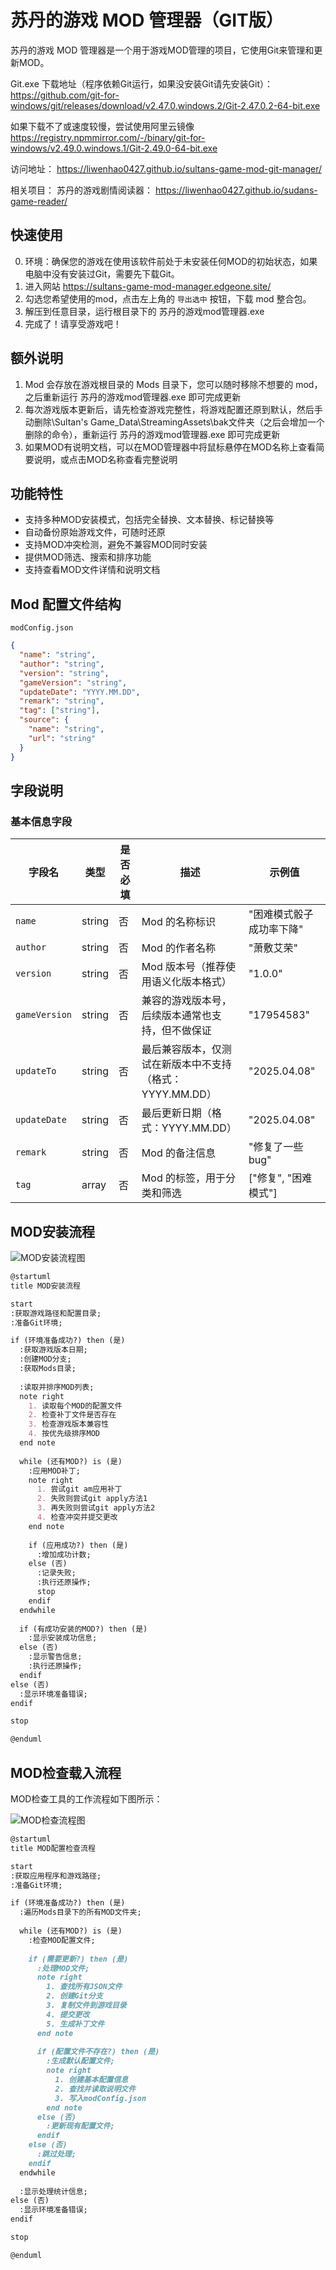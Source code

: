 # 苏丹的游戏 MOD 管理器（GIT版）

苏丹的游戏 MOD 管理器是一个用于游戏MOD管理的项目，它使用Git来管理和更新MOD。

Git.exe 下载地址（程序依赖Git运行，如果没安装Git请先安装Git）： https://github.com/git-for-windows/git/releases/download/v2.47.0.windows.2/Git-2.47.0.2-64-bit.exe

如果下载不了或速度较慢，尝试使用阿里云镜像 https://registry.npmmirror.com/-/binary/git-for-windows/v2.49.0.windows.1/Git-2.49.0-64-bit.exe

访问地址：  https://liwenhao0427.github.io/sultans-game-mod-git-manager/

相关项目： 苏丹的游戏剧情阅读器： https://liwenhao0427.github.io/sudans-game-reader/


## 快速使用
0. 环境：确保您的游戏在使用该软件前处于未安装任何MOD的初始状态，如果电脑中没有安装过Git，需要先下载Git。
1. 进入网站 https://sultans-game-mod-manager.edgeone.site/
2. 勾选您希望使用的mod，点击左上角的 `导出选中` 按钮，下载 mod 整合包。
3. 解压到任意目录，运行根目录下的 苏丹的游戏mod管理器.exe 
4. 完成了！请享受游戏吧！


## 额外说明
1. Mod 会存放在游戏根目录的 Mods 目录下，您可以随时移除不想要的 mod，之后重新运行 苏丹的游戏mod管理器.exe 即可完成更新
2. 每次游戏版本更新后，请先检查游戏完整性，将游戏配置还原到默认，然后手动删除\Sultan's Game_Data\StreamingAssets\bak文件夹（之后会增加一个删除的命令），重新运行 苏丹的游戏mod管理器.exe 即可完成更新
3. 如果MOD有说明文档，可以在MOD管理器中将鼠标悬停在MOD名称上查看简要说明，或点击MOD名称查看完整说明

## 功能特性
- 支持多种MOD安装模式，包括完全替换、文本替换、标记替换等
- 自动备份原始游戏文件，可随时还原
- 支持MOD冲突检测，避免不兼容MOD同时安装
- 提供MOD筛选、搜索和排序功能
- 支持查看MOD文件详情和说明文档

## Mod 配置文件结构
`modConfig.json`
```json
{
  "name": "string",
  "author": "string",
  "version": "string",
  "gameVersion": "string",
  "updateDate": "YYYY.MM.DD",
  "remark": "string",
  "tag": ["string"],
  "source": {
    "name": "string",
    "url": "string"
  }
}
```

## 字段说明

### 基本信息字段

| 字段名        | 类型   | 是否必填 | 描述                       | 示例值              |
|---------------|--------|---------|--------------------------|---------------------|
| `name`        | string | 否       | Mod 的名称标识                | "困难模式骰子成功率下降" |
| `author`      | string | 否       | Mod 的作者名称                | "萧敷艾荣"          |
| `version`     | string | 否       | Mod 版本号（推荐使用语义化版本格式）     | "1.0.0"            |
| `gameVersion` | string | 否       | 兼容的游戏版本号，后续版本通常也支持，但不做保证 | "17954583"         |
| `updateTo`  | string | 否       | 最后兼容版本，仅测试在新版本中不支持（格式：YYYY.MM.DD）    | "2025.04.08"       |
| `updateDate`  | string | 否       | 最后更新日期（格式：YYYY.MM.DD）    | "2025.04.08"       |
| `remark`      | string | 否       | Mod 的备注信息                | "修复了一些bug"     |
| `tag`         | array  | 否       | Mod 的标签，用于分类和筛选        | ["修复", "困难模式"] |


## MOD安装流程
![MOD安装流程图](./src/assets/install.png)
``` markdown
@startuml
title MOD安装流程

start
:获取游戏路径和配置目录;
:准备Git环境;

if (环境准备成功?) then (是)
  :获取游戏版本日期;
  :创建MOD分支;
  :获取Mods目录;
  
  :读取并排序MOD列表;
  note right
    1. 读取每个MOD的配置文件
    2. 检查补丁文件是否存在
    3. 检查游戏版本兼容性
    4. 按优先级排序MOD
  end note
  
  while (还有MOD?) is (是)
    :应用MOD补丁;
    note right
      1. 尝试git am应用补丁
      2. 失败则尝试git apply方法1
      3. 再失败则尝试git apply方法2
      4. 检查冲突并提交更改
    end note
    
    if (应用成功?) then (是)
      :增加成功计数;
    else (否)
      :记录失败;
      :执行还原操作;
      stop
    endif
  endwhile
  
  if (有成功安装的MOD?) then (是)
    :显示安装成功信息;
  else (否)
    :显示警告信息;
    :执行还原操作;
  endif
else (否)
  :显示环境准备错误;
endif

stop

@enduml
```

## MOD检查载入流程
MOD检查工具的工作流程如下图所示：

![MOD检查流程图](./src/assets/check.png)

``` markdown
@startuml
title MOD配置检查流程

start
:获取应用程序和游戏路径;
:准备Git环境;

if (环境准备成功?) then (是)
  :遍历Mods目录下的所有MOD文件夹;
  
  while (还有MOD?) is (是)
    :检查MOD配置文件;
    
    if (需要更新?) then (是)
      :处理MOD文件;
      note right
        1. 查找所有JSON文件
        2. 创建Git分支
        3. 复制文件到游戏目录
        4. 提交更改
        5. 生成补丁文件
      end note
      
      if (配置文件不存在?) then (是)
        :生成默认配置文件;
        note right
          1. 创建基本配置信息
          2. 查找并读取说明文件
          3. 写入modConfig.json
        end note
      else (否)
        :更新现有配置文件;
      endif
    else (否)
      :跳过处理;
    endif
  endwhile
  
  :显示处理统计信息;
else (否)
  :显示环境准备错误;
endif

stop

@enduml
```
